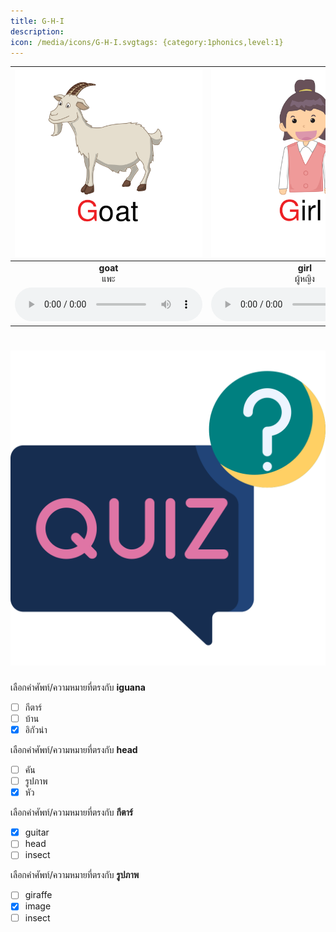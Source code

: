 ```yaml
---
title: G-H-I
description: 
icon: /media/icons/G-H-I.svgtags: {category:1phonics,level:1}
---
```

<div class="carrousel">


|![](/media/img/G-H-I__goat.svg)|![](/media/img/G-H-I__girl.svg)|![](/media/img/G-H-I__guitar.svg)|![](/media/img/G-H-I__giraffe.svg)|![](/media/img/G-H-I__gym.svg)|![](/media/img/G-H-I__ginger.svg)|![](/media/img/G-H-I__house.svg)|![](/media/img/G-H-I__head.svg)|![](/media/img/G-H-I__hat.svg)|![](/media/img/G-H-I__horse.svg)|![](/media/img/G-H-I__hen.svg)|![](/media/img/G-H-I__hamburger.svg)|![](/media/img/G-H-I__icecream.svg)|![](/media/img/G-H-I__insect.svg)|![](/media/img/G-H-I__image.svg)|![](/media/img/G-H-I__ink.svg)|![](/media/img/G-H-I__iguana.svg)|![](/media/img/G-H-I__itch.svg)|
| :----: | :----: | :----: | :----: | :----: | :----: | :----: | :----: | :----: | :----: | :----: | :----: | :----: | :----: | :----: | :----: | :----: | :----: |
|**goat**<br>แพะ|**girl**<br>ผู้หญิง|**guitar**<br>กีตาร์|**giraffe**<br>ยีราฟ|**gym**<br>ยิม|**ginger**<br>ขิง|**house**<br>บ้าน|**head**<br>หัว|**hat**<br>หมวก|**horse**<br>ม้า|**hen**<br>แม่ไก่|**hamburger**<br>แฮมเบอร์เกอร์|**icecream**<br>ไอศกรีม|**insect**<br>แมลง|**image**<br>รูปภาพ|**ink**<br>หมึก|**iguana**<br>อิกัวน่า|**itch**<br>คัน|
|![](/media/audio/goat.mp3)|![](/media/audio/girl.mp3)|![](/media/audio/guitar.mp3)|![](/media/audio/giraffe.mp3)|![](/media/audio/gym.mp3)|![](/media/audio/ginger.mp3)|![](/media/audio/house.mp3)|![](/media/audio/head.mp3)|![](/media/audio/hat.mp3)|![](/media/audio/horse.mp3)|![](/media/audio/hen.mp3)|![](/media/audio/hamburger.mp3)|![](/media/audio/icecream.mp3)|![](/media/audio/insect.mp3)|![](/media/audio/image.mp3)|![](/media/audio/ink.mp3)|![](/media/audio/iguana.mp3)|![](/media/audio/itch.mp3)|

</div>



# ![icon](/media/icons/quiz.svg) 


 เลือกคำศัพท์/ความหมายที่ตรงกับ **iguana**
 - [ ] กีตาร์
 - [ ] บ้าน
 - [x] อิกัวน่า

 เลือกคำศัพท์/ความหมายที่ตรงกับ **head**
 - [ ] คัน
 - [ ] รูปภาพ
 - [x] หัว

 เลือกคำศัพท์/ความหมายที่ตรงกับ **กีตาร์**
 - [x] guitar
 - [ ] head
 - [ ] insect

 เลือกคำศัพท์/ความหมายที่ตรงกับ **รูปภาพ**
 - [ ] giraffe
 - [x] image
 - [ ] insect
